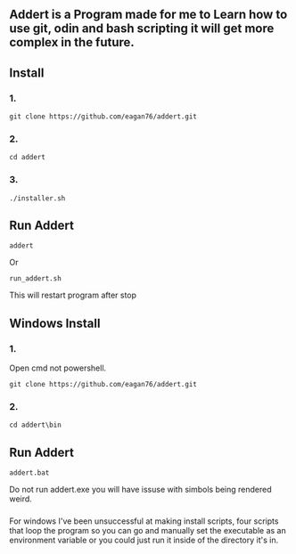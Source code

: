 ## Addert is a Program made for me to Learn how to use git, odin and bash scripting it will get more complex in the future.
## Install 
### 1.
```
git clone https://github.com/eagan76/addert.git
```
### 2.
```
cd addert
```
###  3.
```
./installer.sh
```
## Run Addert
```
addert
```
Or 
```
run_addert.sh
```
This will restart program after stop
## Windows Install
### 1.
Open cmd not powershell.
```
git clone https://github.com/eagan76/addert.git
```
### 2.
```
cd addert\bin
```
## Run Addert
```
addert.bat
```
Do not run addert.exe you will have issuse with simbols being rendered weird.
###
For windows I've been unsuccessful at making install scripts, four scripts that loop the program so you can go and manually set the executable as an environment variable or you could just run it inside of the directory it's in. 
